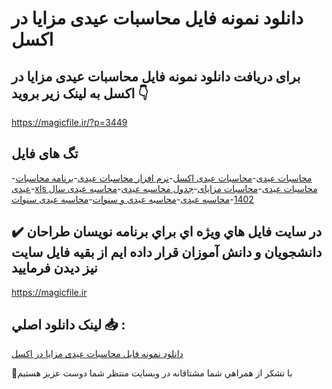 # دانلود نمونه فایل محاسبات عیدی مزایا در اکسل

## برای دریافت دانلود نمونه فایل محاسبات عیدی مزایا در اکسل به لینک زیر بروید 👇

https://magicfile.ir/?p=3449

## تگ های فایل

-[محاسبات عیدی](https://magicfile.ir/product/%d9%86%d9%85%d9%88%d9%86%d9%87-%d9%81%d8%a7%db%8c%d9%84%d9%85%d8%ad%d8%a7%d8%b3%d8%a8%d8%a7%d8%aa-%d8%b9%db%8c%d8%af%db%8c-%d9%85%d8%b2%d8%a7%db%8c%d8%a7-%d8%af%d8%b1-%d8%a7%da%a9%d8%b3%d9%84/)-[محاسبات عیدی اکسل](https://magicfile.ir/product/%d9%86%d9%85%d9%88%d9%86%d9%87-%d9%81%d8%a7%db%8c%d9%84%d9%85%d8%ad%d8%a7%d8%b3%d8%a8%d8%a7%d8%aa-%d8%b9%db%8c%d8%af%db%8c-%d9%85%d8%b2%d8%a7%db%8c%d8%a7-%d8%af%d8%b1-%d8%a7%da%a9%d8%b3%d9%84/)-[نرم افزار محاسبات عیدی](https://magicfile.ir/product/%d9%86%d9%85%d9%88%d9%86%d9%87-%d9%81%d8%a7%db%8c%d9%84%d9%85%d8%ad%d8%a7%d8%b3%d8%a8%d8%a7%d8%aa-%d8%b9%db%8c%d8%af%db%8c-%d9%85%d8%b2%d8%a7%db%8c%d8%a7-%d8%af%d8%b1-%d8%a7%da%a9%d8%b3%d9%84/)-[برنامه محاسبات عیدی](https://magicfile.ir/product/%d9%86%d9%85%d9%88%d9%86%d9%87-%d9%81%d8%a7%db%8c%d9%84%d9%85%d8%ad%d8%a7%d8%b3%d8%a8%d8%a7%d8%aa-%d8%b9%db%8c%d8%af%db%8c-%d9%85%d8%b2%d8%a7%db%8c%d8%a7-%d8%af%d8%b1-%d8%a7%da%a9%d8%b3%d9%84/)-[xls محاسبات عیدی](https://magicfile.ir/product/%d9%86%d9%85%d9%88%d9%86%d9%87-%d9%81%d8%a7%db%8c%d9%84%d9%85%d8%ad%d8%a7%d8%b3%d8%a8%d8%a7%d8%aa-%d8%b9%db%8c%d8%af%db%8c-%d9%85%d8%b2%d8%a7%db%8c%d8%a7-%d8%af%d8%b1-%d8%a7%da%a9%d8%b3%d9%84/)-[محاسبات مزایای](https://magicfile.ir/product/%d9%86%d9%85%d9%88%d9%86%d9%87-%d9%81%d8%a7%db%8c%d9%84%d9%85%d8%ad%d8%a7%d8%b3%d8%a8%d8%a7%d8%aa-%d8%b9%db%8c%d8%af%db%8c-%d9%85%d8%b2%d8%a7%db%8c%d8%a7-%d8%af%d8%b1-%d8%a7%da%a9%d8%b3%d9%84/)-[جدول محاسبه عیدی](https://magicfile.ir/product/%d9%86%d9%85%d9%88%d9%86%d9%87-%d9%81%d8%a7%db%8c%d9%84%d9%85%d8%ad%d8%a7%d8%b3%d8%a8%d8%a7%d8%aa-%d8%b9%db%8c%d8%af%db%8c-%d9%85%d8%b2%d8%a7%db%8c%d8%a7-%d8%af%d8%b1-%d8%a7%da%a9%d8%b3%d9%84/)-[محاسبه عیدی سال 1402](https://magicfile.ir/product/%d9%86%d9%85%d9%88%d9%86%d9%87-%d9%81%d8%a7%db%8c%d9%84%d9%85%d8%ad%d8%a7%d8%b3%d8%a8%d8%a7%d8%aa-%d8%b9%db%8c%d8%af%db%8c-%d9%85%d8%b2%d8%a7%db%8c%d8%a7-%d8%af%d8%b1-%d8%a7%da%a9%d8%b3%d9%84/)-[محاسبه عیدی](https://magicfile.ir/product/%d9%86%d9%85%d9%88%d9%86%d9%87-%d9%81%d8%a7%db%8c%d9%84%d9%85%d8%ad%d8%a7%d8%b3%d8%a8%d8%a7%d8%aa-%d8%b9%db%8c%d8%af%db%8c-%d9%85%d8%b2%d8%a7%db%8c%d8%a7-%d8%af%d8%b1-%d8%a7%da%a9%d8%b3%d9%84/)-[محاسبه عیدی و سنوات](https://magicfile.ir/product/%d9%86%d9%85%d9%88%d9%86%d9%87-%d9%81%d8%a7%db%8c%d9%84%d9%85%d8%ad%d8%a7%d8%b3%d8%a8%d8%a7%d8%aa-%d8%b9%db%8c%d8%af%db%8c-%d9%85%d8%b2%d8%a7%db%8c%d8%a7-%d8%af%d8%b1-%d8%a7%da%a9%d8%b3%d9%84/)-[محاسبه عیدی سنوات](https://magicfile.ir/product/%d9%86%d9%85%d9%88%d9%86%d9%87-%d9%81%d8%a7%db%8c%d9%84%d9%85%d8%ad%d8%a7%d8%b3%d8%a8%d8%a7%d8%aa-%d8%b9%db%8c%d8%af%db%8c-%d9%85%d8%b2%d8%a7%db%8c%d8%a7-%d8%af%d8%b1-%d8%a7%da%a9%d8%b3%d9%84/)

## ✔️ در سايت فايل هاي ويژه اي براي برنامه نويسان طراحان دانشجويان و دانش آموزان قرار داده ايم از بقيه فايل سايت نيز ديدن فرماييد

https://magicfile.ir


## لينک دانلود اصلي 📥 :

[دانلود نمونه فایل محاسبات عیدی مزایا در اکسل](https://magicfile.ir/product/%d9%86%d9%85%d9%88%d9%86%d9%87-%d9%81%d8%a7%db%8c%d9%84%d9%85%d8%ad%d8%a7%d8%b3%d8%a8%d8%a7%d8%aa-%d8%b9%db%8c%d8%af%db%8c-%d9%85%d8%b2%d8%a7%db%8c%d8%a7-%d8%af%d8%b1-%d8%a7%da%a9%d8%b3%d9%84/) 


🙏با تشکر از همراهي شما مشتاقانه در وبسایت منتظر شما دوست عزیز هستیم

